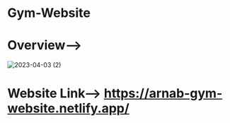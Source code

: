# Gym-Website
# Overview-->
![2023-04-03 (2)](https://user-images.githubusercontent.com/98828838/229444651-8b883f4d-a64c-4fb1-a105-1d53f680a62b.png)
# Website Link--> https://arnab-gym-website.netlify.app/
